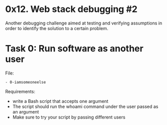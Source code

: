 # 0x12. Web stack debugging #2

Another debugging challenge aimed at testing and verifying assumptions in order to identify the solution to a certain problem.

# Task 0: Run software as another user

File:

	- 0-iamsomeoneelse
Requirements:
- write a Bash script that accepts one argument
- The script should run the whoami command under the user passed as an argument
- Make sure to try your script by passing different users
